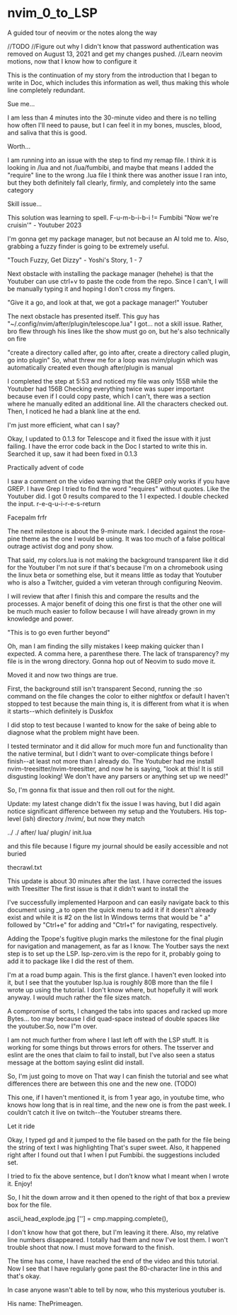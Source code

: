 # nvim_0_to_LSP
A guided tour of neovim
or the notes along the way

//TODO
//Figure out why I didn't know that password authentication was removed on August 13, 2021 and get my changes pushed.
//Learn neovim motions, now that I know how to configure it

This is the continuation of my story from the introduction that I began to write in Doc, which includes this information as well, thus making this whole line completely redundant.

Sue me...

I am less than 4 minutes into the 30-minute video and there is no telling how often I'll need to pause, but I can feel it in my bones, muscles, blood, and saliva that this is good.

Worth...

I am running into an issue with the step to find my remap file. I think it is looking in /lua and not /lua/fumbibi, and maybe that means I added the "require" line to the wrong .lua file
I think there was another issue I ran into, but they both definitely fall clearly, firmly, and completely into the same category

Skill issue...

This solution was learning to spell. F-u-m-b-i-b-i != Fumbibi
"Now we're cruisin'" - Youtuber 2023

I'm gonna get my package manager, but not because an AI told me to. Also, grabbing a fuzzy finder is going to be extremely useful.

"Touch Fuzzy, Get Dizzy" - Yoshi's Story, 1 - 7

Next obstacle with installing the package manager (hehehe) is that the Youtuber can use ctrl+v to paste the code from the repo.
Since I can't, I will be manually typing it and hoping I don't cross my fingers.

"Give it a go, and look at that, we got a package manager!" Youtuber

The next obstacle has presented itself. This guy has "~/.config/nvim/after/plugin/telescope.lua"
I got... not a skill issue. Rather, bro flew through his lines like the show must go on, but he's also technically on fire

"create a directory called after, go into after, create a directory called plugin, go into plugin"
So, what threw me for a loop was nvim/plugin which was automatically created even though after/plugin is manual

I completed the step at 5:53 and noticed my file was only 155B while the Youtuber had 156B
Checking everything twice was super important because even if I could copy paste, which I can't, 
there was a section where he manually edited an additional line. All the characters checked out.
Then, I noticed he had a blank line at the end. 

I'm just more efficient, what can I say?

<insert meme node_module_heaviest_objects_in_the_universe.jpg>

Okay, I updated to 0.1.3 for Telescope and it fixed the issue with it just failing.
I have the error code back in the Doc I started to write this in. Searched it up, saw it had been fixed in 0.1.3

Practically advent of code

I saw a comment on the video warning that the GREP only works if you have GREP. 
I have Grep
I tried to find the word "requires" without quotes. Like the Youtuber did. 
I got 0 results compared to the 1 I expected.
I double checked the input. r-e-q-u-i-r-e-s-return 

Facepalm frfr

The next milestone is about the 9-minute mark. I decided against the rose-pine theme as the one I would be using.
It was too much of a false political outrage activist dog and pony show.

That said, my colors.lua is not making the background transparent like it did for the Youtuber
I'm not sure if that's because I'm on a chromebook using the linux beta or something else, but it means little as today that Youtuber who is also a Twitcher, guided a vim veteran through configuring Neovim.

I will review that after I finish this and compare the results and the processes. 
A major benefit of doing this one first is that the other one will be much much easier to follow because
I will have already grown in my knowledge and power.

"This is to go even further beyond"

Oh, man I am finding the silly mistakes I keep making quicker than I expected. A comma here, a parenthese there.
The lack of transparency? my file is in the wrong directory.
Gonna hop out of Neovim to sudo move it.

Moved it and now two things are true. 

First, the background still isn't transparent
Second, running the :so command on the file changes the color to either nightfox or default I haven't stopped to test
because the main thing is, it is different from what it is when it starts--which definitely is Duskfox

I did stop to test because I wanted to know for the sake of being able to diagnose what the problem might have been. 

I tested terminator and it did allow for much more fun and functionality than the native terminal, but I didn't want to over-complicate things before I finish--at least not more than I already do.
The Youtuber had me install nvim-treesitter/nvim-treesitter, and now he is saying, "look at this! It is still disgusting looking! We don't have any parsers or anything set up we need!"

So, I'm gonna fix that issue and then roll out for the night.

Update: my latest change didn't fix the issue I was having, but I did again notice significant difference between my setup and the Youtubers. His top-level (ish) directory /nvim/, but now they match

../
./
after/
lua/
plugin/ 
init.lua

and this file because I figure my journal should be easily accessible and not buried

thecrawl.txt

This update is about 30 minutes after the last. I have corrected the issues with Treesitter
The first issue is that it didn't want to install the

I've successfully implemented Harpoon and can easily navigate back to this document using _a<C-e> to open
the quick menu to add it if it doesn't already exist and <C-t> while it is #2 on the list
In Windows terms that would be " a" followed by "Ctrl+e" for adding and "Ctrl+t" for navigating, respectively.

Adding the Tpope's fugitive plugin marks the milestone for the final plugin for navigation and management, as far as I know.
The Youtber says the next step is to set up the LSP. lsp-zero.vim is the repo for it, probably going to add it to package
like I did the rest of them.

I'm at a road bump again. This is the first glance. I haven't even looked into it, but I see that the youtuber lsp.lua is
roughly 80B more than the file I wrote up using the tutorial. I don't know where, but hopefully it will work anyway.
I would much rather the file sizes match. 

A compromise of sorts, I changed the tabs into spaces and racked up more Bytes... too may because I did quad-space
instead of double spaces like the youtuber.So, now I"m over. 

I am not much further from where I last left off with the LSP stuff. It is working for some things 
but throws errors for others. The tsserver and eslint are the ones that claim to fail to install, but
I've also seen a status message at the bottom saying eslint did install. 

So, I'm just going to move on
That way I can finish the tutorial and see what differences there are between this one and the new one. (TODO)

This one, if I haven't mentioned it, is from 1 year ago, in youtube time, who knows how long that is in real time, and the new one is from the past week. I couldn't catch it live on twitch--the Youtuber streams there.

Let it ride

Okay, I typed <leader>gd and it jumped to the file based on the path for the file being the string of text I was highlighting
That's super sweet. Also, it happened right after I found out that I when I put Fumbibi. the suggestions included set. 

I tried to fix the above sentence, but I don’t know what I meant when I wrote it. Enjoy!

So, I hit the down arrow and it then opened to the right of that box a preview box for the file. 

ascii_head_explode.jpg
	  ['<C-Space>'] = cmp.mapping.complete(),	

I don't know how that got there, but I'm leaving it there. Also, my relative line numbers disappeared.
I totally had them and now I've lost them. I won't trouble shoot that now. I must move forward to the finish.

The time has come, I have reached the end of the video and this tutorial.
Now I see that I have regularly gone past the 80-character line in this and that's okay. 

In case anyone wasn't able to tell by now, who this mysterious youtuber is.

His name: ThePrimeagen.


